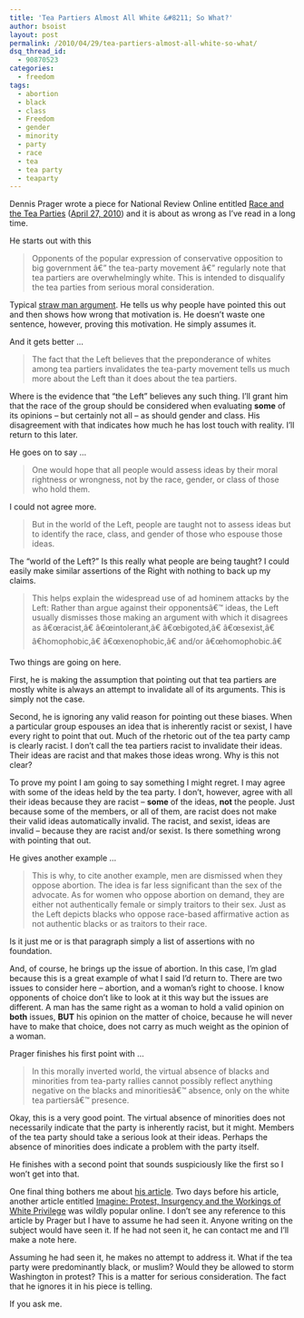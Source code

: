 ```yaml
---
title: 'Tea Partiers Almost All White &#8211; So What?'
author: bsoist
layout: post
permalink: /2010/04/29/tea-partiers-almost-all-white-so-what/
dsq_thread_id:
  - 90870523
categories:
  - freedom
tags:
  - abortion
  - black
  - class
  - Freedom
  - gender
  - minority
  - party
  - race
  - tea
  - tea party
  - teaparty
---
```

Dennis Prager wrote a piece for National Review Online entitled [Race and the Tea Parties][1] ([April 27, 2010][1]) and it is about as wrong as I&#8217;ve read in a long time.

He starts out with this 

> Opponents of the popular expression of conservative opposition to big government â€” the tea-party movement â€” regularly note that tea partiers are overwhelmingly white. This is intended to disqualify the tea parties from serious moral consideration.

Typical [straw man argument][2]. He tells us why people have pointed this out and then shows how wrong that motivation is. He doesn&#8217;t waste one sentence, however, proving this motivation. He simply assumes it.

And it gets better &#8230;

> The fact that the Left believes that the preponderance of whites among tea partiers invalidates the tea-party movement tells us much more about the Left than it does about the tea partiers.

Where is the evidence that &#8220;the Left&#8221; believes any such thing. I&#8217;ll grant him that the race of the group should be considered when evaluating **some** of its opinions &#8211; but certainly not all &#8211; as should gender and class. His disagreement with that indicates how much he has lost touch with reality. I&#8217;ll return to this later.

He goes on to say &#8230;

> One would hope that all people would assess ideas by their moral rightness or wrongness, not by the race, gender, or class of those who hold them. 

I could not agree more.

> But in the world of the Left, people are taught not to assess ideas but to identify the race, class, and gender of those who espouse those ideas. 

The &#8220;world of the Left?&#8221; Is this really what people are being taught? I could easily make similar assertions of the Right with nothing to back up my claims.

> This helps explain the widespread use of ad hominem attacks by the Left: Rather than argue against their opponentsâ€™ ideas, the Left usually dismisses those making an argument with which it disagrees as â€œracist,â€ â€œintolerant,â€ â€œbigoted,â€ â€œsexist,â€ â€homophobic,â€ â€œxenophobic,â€ and/or â€œhomophobic.â€

Two things are going on here. 

First, he is making the assumption that pointing out that tea partiers are mostly white is always an attempt to invalidate all of its arguments. This is simply not the case. 

Second, he is ignoring any valid reason for pointing out these biases. When a particular group espouses an idea that is inherently racist or sexist, I have every right to point that out. Much of the rhetoric out of the tea party camp is clearly racist. I don&#8217;t call the tea partiers racist to invalidate their ideas. Their ideas are racist and that makes those ideas wrong. Why is this not clear? 

To prove my point I am going to say something I might regret. I may agree with some of the ideas held by the tea party. I don&#8217;t, however, agree with all their ideas because they are racist &#8211; **some** of the ideas, **not** the people. Just because some of the members, or all of them, are racist does not make their valid ideas automatically invalid. The racist, and sexist, ideas are invalid &#8211; because they are racist and/or sexist. Is there something wrong with pointing that out.

He gives another example &#8230;

> This is why, to cite another example, men are dismissed when they oppose abortion. The idea is far less significant than the sex of the advocate. As for women who oppose abortion on demand, they are either not authentically female or simply traitors to their sex. Just as the Left depicts blacks who oppose race-based affirmative action as not authentic blacks or as traitors to their race.

Is it just me or is that paragraph simply a list of assertions with no foundation. 

And, of course, he brings up the issue of abortion. In this case, I&#8217;m glad because this is a great example of what I said I&#8217;d return to. There are two issues to consider here &#8211; abortion, and a woman&#8217;s right to choose. I know opponents of choice don&#8217;t like to look at it this way but the issues are different. A man has the same right as a woman to hold a valid opinion on **both** issues, **BUT** his opinion on the matter of choice, because he will never have to make that choice, does not carry as much weight as the opinion of a woman. 

Prager finishes his first point with &#8230;

> In this morally inverted world, the virtual absence of blacks and minorities from tea-party rallies cannot possibly reflect anything negative on the blacks and minoritiesâ€™ absence, only on the white tea partiersâ€™ presence.

Okay, this is a very good point. The virtual absence of minorities does not necessarily indicate that the party is inherently racist, but it might. Members of the tea party should take a serious look at their ideas. Perhaps the absence of minorities does indicate a problem with the party itself. 

He finishes with a second point that sounds suspiciously like the first so I won&#8217;t get into that.

One final thing bothers me about [his article][1]. Two days before his article, another article entitled [Imagine: Protest, Insurgency and the Workings of White Privilege][3] was wildly popular online. I don&#8217;t see any reference to this article by Prager but I have to assume he had seen it. Anyone writing on the subject would have seen it. If he had not seen it, he can contact me and I&#8217;ll make a note here.

Assuming he had seen it, he makes no attempt to address it. What if the tea party were predominantly black, or muslim? Would they be allowed to storm Washington in protest? This is a matter for serious consideration. The fact that he ignores it in his piece is telling.

If you ask me.

 [1]: http://article.nationalreview.com/432622/race-and-the-tea-parties/dennis-prager?page=1
 [2]: http://en.wikipedia.org/wiki/Straw_man
 [3]: http://www.redroom.com/blog/tim-wise/imagine-protest-insurgency-and-workings-white-privilege
